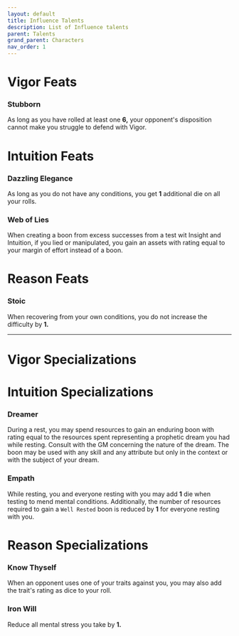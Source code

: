 ```yaml
---
layout: default
title: Influence Talents
description: List of Influence talents
parent: Talents
grand_parent: Characters
nav_order: 1
---
```


# Vigor Feats

### Stubborn

As long as you have rolled at least one **6,** your opponent's disposition cannot make you struggle to defend with Vigor.



# Intuition Feats

### Dazzling Elegance

As long as you do not have any conditions, you get **1** additional die on all your rolls.

### Web of Lies

When creating a boon from excess successes from a test wit Insight and Intuition, if you lied or manipulated, you gain an assets with rating equal to your margin of effort instead of a boon.



# Reason Feats

### Stoic

When recovering from your own conditions, you do not increase the difficulty by **1.**


---


# Vigor Specializations





# Intuition Specializations

### Dreamer

During a rest, you may spend resources to gain an enduring boon with rating equal to the resources spent representing a prophetic dream you had while resting. Consult with the GM concerning the nature of the dream. The boon may be used with any skill and any attribute but only in the context or with the subject of your dream.

### Empath

While resting, you and everyone resting with you may add **1** die when testing to mend mental conditions. Additionally, the number of resources required to gain a `Well Rested` boon is reduced by **1** for everyone resting with you.



# Reason Specializations

### Know Thyself

When an opponent uses one of your traits against you, you may also add the trait's rating as dice to your roll.

### Iron Will

Reduce all mental stress you take by **1.**
